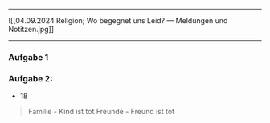 
---

![[04.09.2024 Religion; Wo begegnet uns Leid? — Meldungen und Notitzen.jpg]]

---


### Aufgabe 1
>




### Aufgabe 2:
>

- 18
> Familie - Kind ist tot
> Freunde - Freund ist tot
> 

